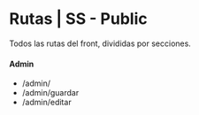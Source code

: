 # Rutas | SS - Public

Todos las rutas del front, divididas por secciones. 

#### Admin  

- /admin/
- /admin/guardar
- /admin/editar